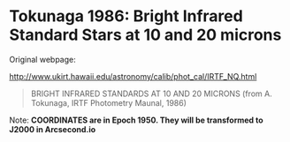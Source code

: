 # Tokunaga 1986: Bright Infrared Standard Stars at 10 and 20 microns

Original webpage:

http://www.ukirt.hawaii.edu/astronomy/calib/phot_cal/IRTF_NQ.html

> BRIGHT INFRARED STANDARDS AT 10 AND 20 MICRONS (from A. Tokunaga, IRTF Photometry Maunal, 1986)

Note: **COORDINATES are in Epoch 1950. They will be transformed to J2000 in Arcsecond.io**
